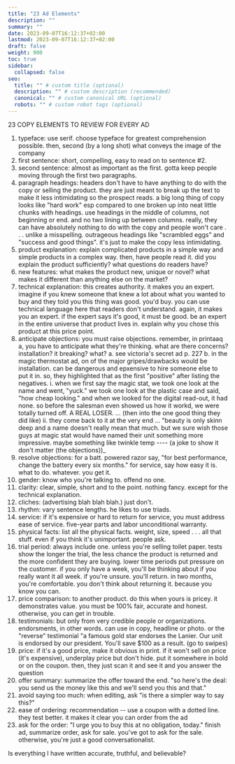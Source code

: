 ```yaml
---
title: "23 Ad Elements"
description: ""
summary: ""
date: 2023-09-07T16:12:37+02:00
lastmod: 2023-09-07T16:12:37+02:00
draft: false
weight: 900
toc: true
sidebar:
  collapsed: false
seo:
  title: "" # custom title (optional)
  description: "" # custom description (recommended)
  canonical: "" # custom canonical URL (optional)
  robots: "" # custom robot tags (optional)
---
```


23 COPY ELEMENTS TO REVIEW FOR EVERY AD

  1. typeface: use serif. choose typeface for greatest comprehension possible. then, second (by a long shot) what conveys the image of the company
  2. first sentence: short, compelling, easy to read on to sentence #2.
  3. second sentence: almost as important as the first. gotta keep people moving through the first two paragraphs.
  4. paragraph headings: headers don't have to have anything to do with the copy or selling the product. they are just meant to break up the text to make it less intimidating so the prospect reads. a big long thing of copy looks like "hard work" esp compared to one broken up into neat little chunks with headings. use headings in the middle of columns, not beginning or end. and no two lining up between columns. really, they can have absolutely nothing to do with the copy and people won't care . . . unlike a misspelling. outrageous headings like "scrambled eggs" and "success and good things". it's just to make the copy less intimidating.
  5. product explanation: explain complicated products in a simple way and simple products in a complex way. then, have people read it. did you explain the product sufficiently? what questions do readers have?
  6. new features: what makes the product new, unique or novel? what makes it different than anything else on the market?
  7. technical explanation: this creates authority. it makes you an expert. imagine if you knew someone that knew a lot about what you wanted to buy and they told you this thing was good. you'd buy. you can use technical language here that readers don't understand. again, it makes you an expert. if the expert says it's good, it must be good. be an expert in the entire universe that product lives in. explain why you chose this product at this price point.
  8. anticipate objections: you must raise objections. remember, in printaaq a, you have to anticipate what they're thinking. what are there concerns? installation? it breaking? what?
    a. see victoria's secret ad p. 227
    b. in the magic thermostat ad, on of the major gripes/drawbacks would be installation. can be dangerous and epxensive to hire someone else to put it in. so, they highlighted that as the first "positive" after listing the negatives.
      i. when we first say the magic stat, we took one look at the name and went, "yuck." we took one look at the plastic case and said, "how cheap looking." and when we looked for the digital read-out, it had none. so before the salesman even showed us how it workd, we were totally turned off. A REAL LOSER. … (then into the one good thing they did like)
      ii. they come back to it at the very end … "beauty is only skinn deep and a name doesn't really mean that much. but we sure wish those guys at magic stat would have named their unit something more impressive. maybe something like twinkle temp ---- (a joke to show it don't matter (the objections))_
  9. resolve objections: for a batt. powered razor say, "for best performance, change the battery every six months." for service, say how easy it is. what to do. whatever. you get it.
  10. gender: know who you're talking to. offend no one.
  11. clarity: clear, simple, short and to the point. nothing fancy. except for the technical explanation.
  12. cliches: (advertising blah blah blah.) just don't.
  13. rhythm: vary sentence lengths. he likes to use triads.
  14. service: if it's expensive or hard to return for service, you must address ease of service. five-year parts and labor unconditional warranty.
  15. physical facts: list all the physical facts. weight, size, speed . . . all that stuff. even if you think it's unimportant. people ask.
  16. trial period: always include one. unless you're selling toilet paper. tests show the longer the trial, the less chance the product is returned and the more confident they are buying. lower time periods put pressure on the customer. if you only have a week, you'll be thinking about if you really want it all week. if you're unsure. you'll return. in two months, you're comfortable. you don't think about returning it. because you know you can.
  17. price comparison: to another product. do this when yours is pricey. it demonstrates value. you must be 100% fair, accurate and honest. otherwise, you can get in trouble.
  18. testimonials: but only from very credible people or organizations. endorsments, in other words. can use in copy, headline or photo. or the "reverse" testimonial "a famous gold star endorses the Lanier. Our unit is endorsed by our president. You'll save $100 as a result. (go to swipes)
  19. price: if it's a good price, make it obvious in print. if it won't sell on price (it's expensive), underplay price but don't hide. put it somewhere in bold or on the coupon. then, they just scan it and see it and you answer the question
  20. offer summary: summarize the offer toward the end. "so here's the deal: you send us the money like this and we'll send you this and that."
  21. avoid saying too much: when editing, ask "is there a simpler way to say this?"
  22. ease of ordering: recommendation -- use a coupon with a dotted line. they test better. it makes it clear you can order from the ad
  23. ask for the order: "I urge you to buy this at no obligation, today." finish ad, summarize order, ask for sale. you've got to ask for the sale. otherwise, you're just a good conversationalist.

Is everything I have written accurate, truthful, and believable?
